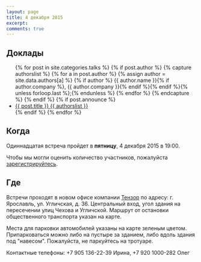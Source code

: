 ```yaml
---
layout: page
title: 4 декабря 2015
excerpt: 
comments: true
---
```


Доклады
-------

<ul class="post-list">
{% for post in site.categories.talks %}
  {% if post.author %}
    {% capture authorslist %}
      {% for a in post.author %}
        {% assign author = site.data.authors[a] %}
        {% if author %} {{ author.name }}{% if author.company %}, {{ author.company }}{% endif %}{% endif %}{% unless forloop.last %};{% endunless %}
      {% endfor %}
    {% endcapture %}
  {% endif %}
  {% if post.announce %}
  <li><a href="{{ site.url }}{{ post.url }}">{{ post.title }} {{ authorslist }}</a></li>
  {% endif %}
{% endfor %}
</ul>

Когда
-----

Одиннадцатая встреча пройдет в **пятницу**, 4 декабря 2015 в 19:00. 

Чтобы мы могли оценить количество участников, пожалуйста [зарегистрируйтесь][register].

Где
---

Встречи проходят в новом офисе компании [Тензор][tensor] по адресу: г. Ярославль, ул. Угличская, д. 36.
Центральный вход, угол здания на пересечении улиц Чехова и Угличской.
Маршрут от остановки общественного транспорта указан на карте.

Места для парковки автомобилей указаны на карте зеленым цветом. Припарковаться можно либо на пустыре за зданием, 
либо вдоль здания под "навесом". Пожалуйста, не паркуйтесь на тротуаре. 

Контактные телефоны: +7 905 136-22-39 Ирина, +7 920 1000-282 Олег

<script type="text/javascript" charset="utf-8" src="//api-maps.yandex.ru/services/constructor/1.0/js/?sid=OaSCkjqQ9MoOIwGeLlFWJiM9GD6Ae8KK&height=450"></script>

<!--
<ul class="post-list">
{% for post in site.posts limit:10 %} 
  <li><article><a href="{{ site.url }}{{ post.url }}">{{ post.title }} <span class="entry-date"><time datetime="{{ post.date | date_to_xmlschema }}">{{ post.date | date: "%B %d, %Y" }}</time></span></a></article></li>
{% endfor %}
</ul>
-->

[register]: https://yarfrontend.timepad.ru/event/270594/
[tensor]: http://tensor.ru/
[speakers]: /speakers/
[vote-oleg]: /blog/generators-or-gpu/
[vote-pavel]: /blog/derby-or-loadspeed/
